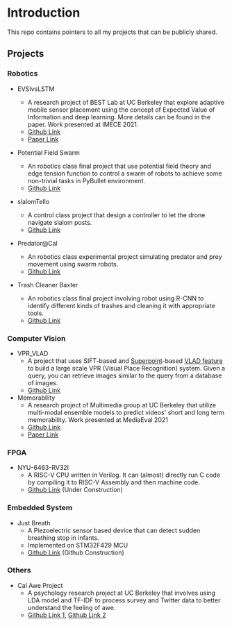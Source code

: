 # Introduction
This repo contains pointers to all my projects that can be publicly shared.

## Projects
### Robotics
- EVSIvsLSTM
  - A research project of BEST Lab at UC Berkeley that explore adaptive mobile sensor placement using the concept of Expected Value of Information and deep learning. More details can be found in the paper. Work presented at IMECE 2021.
  - [Github Link](https://github.com/BerkeleyExpertSystemTechnologiesLab/EVSIvsLSTM)
  - [Paper Link](https://arxiv.org/abs/2111.07552)

- Potential Field Swarm
  - An robotics class final project that use potential field theory and edge tension function to control a swarm of robots to achieve some non-trivial tasks in PyBullet environment.
  - [Github Link](https://github.com/IrvingF7/potential_field_swarm)



- slalomTello
  - A control class project that design a controller to let the drone navigate slalom posts.
  - [Github Link](https://github.com/IrvingF7/slalomTello)

- Predator@Cal
  - An robotics class experimental project simulating predator and prey movement using swarm robots.
  - [Github Link](https://github.com/IrvingF7/Predator-Cal)
  
- Trash Cleaner Baxter
  - An robotics class final project involving robot using R-CNN to identify different kinds of trashes and cleaning it with appropriate tools.
  - [Github Link](https://github.com/IrvingF7/trash_cleaner_baxter)
  

### Computer Vision
- VPR_VLAD
  - A project that uses SIFT-based and [Superpoint](https://openaccess.thecvf.com/content_cvpr_2018_workshops/papers/w9/DeTone_SuperPoint_Self-Supervised_Interest_CVPR_2018_paper.pdf)-based [VLAD feature](https://ieeexplore.ieee.org/document/6619051) to build a large scale VPR (Visual Place Recognition) system. Given a query, you can retrieve images similar to the query from a database of images.
  - [Github Link](https://github.com/IrvingF7/VPR_VLAD)
- Memorability
  - A research project of Multimedia group at UC Berkeley that utilize multi-modal ensemble models to predict videos' short and long term memorability. Work presented at MediaEval 2021
  - [Github Link](https://github.com/cooliotonyio/predicting-media-memorability)
  - [Paper Link](https://arxiv.org/pdf/2102.01173.pdf)

### FPGA
- NYU-6463-RV32I
  - A RISC-V CPU written in Verilog. It can (almost) directly run C code by compiling it to RISC-V Assembly and then machine code.
  - [Github Link](https://github.com/darcy-anderson/processor-design-project) (Under Construction)

### Embedded System
- Just Breath
  - A Piezoelectric sensor based device that can detect sudden breathing stop in infants. 
  - Implemented on STM32F429 MCU
  - [Github Link](https://github.com/jesseinouye/ECE-GY6483-F22_Just-Breath-Challenge) (Github Construction)

### Others
- Cal Awe Project
  - A psychology research project at UC Berkeley that involves using LDA model and TF-IDF to process survey and Twitter data to better understand the feeling of awe.
  - [Github Link 1](https://github.com/IrvingF7/CalAweLDAmodel), [Github Link 2](https://github.com/IrvingF7/CalAweTF-IDFmodel)